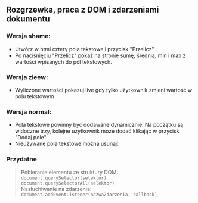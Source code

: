 ## Rozgrzewka, praca z DOM i zdarzeniami dokumentu

### Wersja shame:
- Utwórz w html cztery pola tekstowe i przycisk "Przelicz"
- Po naciśnięciu "Przelicz" pokaż na stronie sumę, średnią, min i max z wartości wpisanych do pól tekstowych.

### Wersja zieew:
- Wyliczone wartości pokazuj live gdy tylko użytkownik zmieni wartość w polu tekstowym

### Wersja normal:
- Pola tekstowe powinny być dodawane dynamicznie. Na początku są widoczne trzy, kolejne użytkownik może dodać klikając w przycisk "Dodaj pole"
- Nieużywane pola tekstowe można usunąć

### Przydatne
> Pobieranie elementu ze struktury DOM:
> ```document.querySelector(selektor)```
> ``` document.querySelectorAll(selektor) ```  
> Nasłuchiwanie na zdarzenia:
> ```document.addEventListener(nazwaZdarzenia, callback)```
